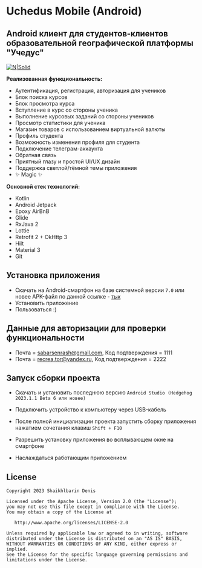 # Uchedus Mobile (Android)
## Android клиент для студентов-клиентов образовательной географической платформы "Учедус"
[![N|Solid](https://i.imgur.com/LwsLPEi.png)](https://uchedus.divarteam.ru)

**Реализованная функциональность:**
- Аутентификация, регистрация, авторизация для учеников
- Блок поиска курсов
- Блок просмотра курса
- Вступление в курс со стороны ученика
- Выполнение курсовых заданий со стороны учеников
- Просмотр статистики для ученика
- Магазин товаров с использованием виртуальной валюты
- Профиль студента
- Возможность изменения профиля для студента
- Подключение телеграм-аккаунта
- Обратная связь
- Приятный глазу и простой UI/UX дизайн
- Поддержка светлой/тёмной темы приложения
- ✨ Magic ✨

**Основной стек технологий:**
- Kotlin
- Android Jetpack
- Epoxy AirBnB
- Glide
- RxJava 2
- Lottie
- Retrofit 2 + OkHttp 3
- Hilt
- Material 3
- Git

## Установка приложения
- Скачать на Android-смартфон на базе системной версии ```7.0``` или новее APK-файл по данной ссылке - [тык][download_apk]
- Установить приложение
- Пользоваться :)

## Данные для авторизации для проверки функциональности
- Почта = sabarsenrash@gmail.com, Код подтверждения = 1111
- Почта = recrea.tor@yandex.ru, Код подтверждения = 2222

## Запуск сборки проекта
- Скачать и установить последнюю версию ```Android Studio (Hedgehog 2023.1.1 Beta 6 или новее)```
- Подключить устройство к компьютеру через USB-кабель
- После полной инициализации проекта запустить сборку приложения нажатием сочетания клавиш ```Shift + F10```
- Разрешить установку приложения во всплывающем окне на смартфоне
- Наслаждаться работающим приложением


   [download_apk]: <https://uchedus.divarteam.ru/uchedus.apk>
   
## License
```
Copyright 2023 Shaikhlbarin Denis

Licensed under the Apache License, Version 2.0 (the "License");
you may not use this file except in compliance with the License.
You may obtain a copy of the License at

   http://www.apache.org/licenses/LICENSE-2.0

Unless required by applicable law or agreed to in writing, software
distributed under the License is distributed on an "AS IS" BASIS,
WITHOUT WARRANTIES OR CONDITIONS OF ANY KIND, either express or implied.
See the License for the specific language governing permissions and
limitations under the License.
```
